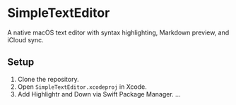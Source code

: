 # SimpleTextEditor
A native macOS text editor with syntax highlighting, Markdown preview, and iCloud sync.

## Setup
1. Clone the repository.
2. Open `SimpleTextEditor.xcodeproj` in Xcode.
3. Add Highlightr and Down via Swift Package Manager.
...